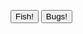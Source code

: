 <!DOCTYPE html>
<html>

<head>
  <meta charset="UTF-8">

  <title>Animal Crossing New Horizons Critter Tracker</title>

  <link rel="stylesheet" href="style.css">
  <script src="script.js"></script>
  <script src="https://ajax.googleapis.com/ajax/libs/jquery/3.4.1/jquery.min.js"></script>
  <script src="my-jquery.js"></script>
</head>

<body>

<button id="btnFish">Fish!</button>
<button id="btnBugs">Bugs!</button>

</body>

</html>